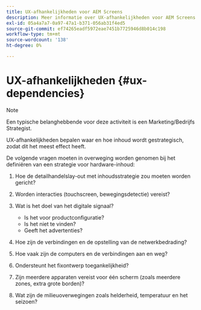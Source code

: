 ```yaml
---
title: UX-afhankelijkheden voor AEM Screens
description: Meer informatie over UX-afhankelijkheden voor AEM Screens.
exl-id: 05a4a7a7-0a97-47a1-b371-056ab31f4ed5
source-git-commit: ef74265eadf5972eae7451b7725946d8b014c198
workflow-type: tm+mt
source-wordcount: '138'
ht-degree: 0%

---
```


# UX-afhankelijkheden {#ux-dependencies}

>[!NOTE]
>
>Een typische belanghebbende voor deze activiteit is een Marketing/Bedrijfs Strategist.

UX-afhankelijkheden bepalen waar en hoe inhoud wordt gestrategisch, zodat dit het meest effect heeft.

De volgende vragen moeten in overweging worden genomen bij het definiëren van een strategie voor hardware-inhoud:

1. Hoe de detailhandelslay-out met inhoudsstrategie zou moeten worden gericht?

1. Worden interacties (touchscreen, bewegingsdetectie) vereist?

1. Wat is het doel van het digitale signaal?

   * Is het voor productconfiguratie?
   * Is het niet te vinden?
   * Geeft het advertenties?

1. Hoe zijn de verbindingen en de opstelling van de netwerkbedrading?

1. Hoe vaak zijn de computers en de verbindingen aan en weg?

1. Ondersteunt het fixontwerp toegankelijkheid?

1. Zijn meerdere apparaten vereist voor één scherm (zoals meerdere zones, extra grote borden)?

1. Wat zijn de milieuoverwegingen zoals helderheid, temperatuur en het seizoen?
